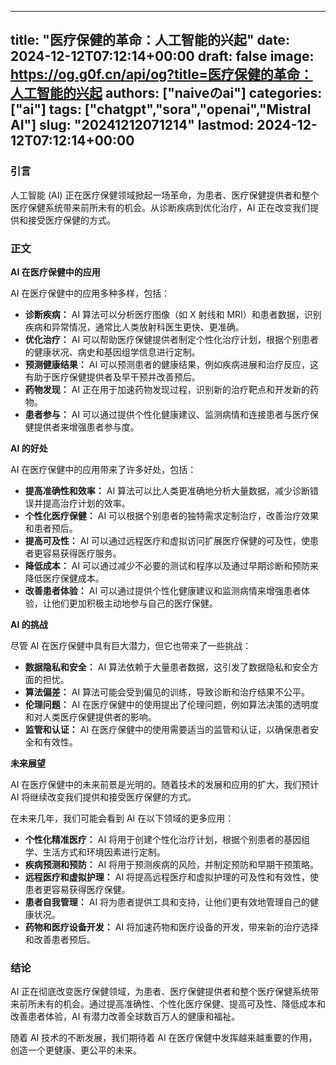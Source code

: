 
---
title: "医疗保健的革命：人工智能的兴起"
date: 2024-12-12T07:12:14+00:00
draft: false
image: https://og.g0f.cn/api/og?title=医疗保健的革命：人工智能的兴起
authors: ["naiveのai"]
categories: ["ai"]
tags: ["chatgpt","sora","openai","Mistral AI"]
slug: "20241212071214"
lastmod: 2024-12-12T07:12:14+00:00
---
### 引言

人工智能 (AI) 正在医疗保健领域掀起一场革命，为患者、医疗保健提供者和整个医疗保健系统带来前所未有的机会。从诊断疾病到优化治疗，AI 正在改变我们提供和接受医疗保健的方式。

### 正文

**AI 在医疗保健中的应用**

AI 在医疗保健中的应用多种多样，包括：

- **诊断疾病：** AI 算法可以分析医疗图像（如 X 射线和 MRI）和患者数据，识别疾病和异常情况，通常比人类放射科医生更快、更准确。
- **优化治疗：** AI 可以帮助医疗保健提供者制定个性化治疗计划，根据个别患者的健康状况、病史和基因组学信息进行定制。
- **预测健康结果：** AI 可以预测患者的健康结果，例如疾病进展和治疗反应，这有助于医疗保健提供者及早干预并改善预后。
- **药物发现：** AI 正在用于加速药物发现过程，识别新的治疗靶点和开发新的药物。
- **患者参与：** AI 可以通过提供个性化健康建议、监测病情和连接患者与医疗保健提供者来增强患者参与度。

**AI 的好处**

AI 在医疗保健中的应用带来了许多好处，包括：

- **提高准确性和效率：** AI 算法可以比人类更准确地分析大量数据，减少诊断错误并提高治疗计划的效率。
- **个性化医疗保健：** AI 可以根据个别患者的独特需求定制治疗，改善治疗效果和患者预后。
- **提高可及性：** AI 可以通过远程医疗和虚拟访问扩展医疗保健的可及性，使患者更容易获得医疗服务。
- **降低成本：** AI 可以通过减少不必要的测试和程序以及通过早期诊断和预防来降低医疗保健成本。
- **改善患者体验：** AI 可以通过提供个性化健康建议和监测病情来增强患者体验，让他们更加积极主动地参与自己的医疗保健。

**AI 的挑战**

尽管 AI 在医疗保健中具有巨大潜力，但它也带来了一些挑战：

- **数据隐私和安全：** AI 算法依赖于大量患者数据，这引发了数据隐私和安全方面的担忧。
- **算法偏差：** AI 算法可能会受到偏见的训练，导致诊断和治疗结果不公平。
- **伦理问题：** AI 在医疗保健中的使用提出了伦理问题，例如算法决策的透明度和对人类医疗保健提供者的影响。
- **监管和认证：** AI 在医疗保健中的使用需要适当的监管和认证，以确保患者安全和有效性。

**未来展望**

AI 在医疗保健中的未来前景是光明的。随着技术的发展和应用的扩大，我们预计 AI 将继续改变我们提供和接受医疗保健的方式。

在未来几年，我们可能会看到 AI 在以下领域的更多应用：

- **个性化精准医疗：** AI 将用于创建个性化治疗计划，根据个别患者的基因组学、生活方式和环境因素进行定制。
- **疾病预测和预防：** AI 将用于预测疾病的风险，并制定预防和早期干预策略。
- **远程医疗和虚拟护理：** AI 将提高远程医疗和虚拟护理的可及性和有效性，使患者更容易获得医疗保健。
- **患者自我管理：** AI 将为患者提供工具和支持，让他们更有效地管理自己的健康状况。
- **药物和医疗设备开发：** AI 将加速药物和医疗设备的开发，带来新的治疗选择和改善患者预后。

### 结论

AI 正在彻底改变医疗保健领域，为患者、医疗保健提供者和整个医疗保健系统带来前所未有的机会。通过提高准确性、个性化医疗保健、提高可及性、降低成本和改善患者体验，AI 有潜力改善全球数百万人的健康和福祉。

随着 AI 技术的不断发展，我们期待着 AI 在医疗保健中发挥越来越重要的作用，创造一个更健康、更公平的未来。